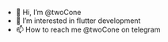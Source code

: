 - 👋 Hi, I’m @twoCone
- 👀 I’m interested in flutter development
- 📫 How to reach me @twoCone on telegram

<!---
twoCone/twoCone is a ✨ special ✨ repository because its `README.md` (this file) appears on your GitHub profile.
You can click the Preview link to take a look at your changes.
--->
